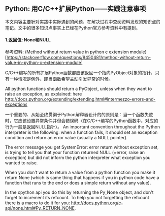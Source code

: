 ## Python: 用C/C++扩展Python——实践注意事项

本文内容主要针对实践中实际遇到的问题，在解决过程中查阅资料发现的知识点的笔记。文中的很多知识点事实上已经在Python官方参考资料中有提到。

#### 1.返回值: None和NULL

参考资料: (Method without return value in python c extension module)[https://stackoverflow.com/questions/8450481/method-without-return-value-in-python-c-extension-module]

C/C++编写的所有扩展Python函数都应该返回一个指向PyObject对象的指针，只有一种情况是例外，即当函数希望主动引发异常的时候。

All python functions should return a PyObject, unless when they want to raise an exception, as explained: here http://docs.python.org/extending/extending.html#intermezzo-errors-and-exceptions

一个重要的、从始至终贯彻于Python解释器设计的的原则是：当一个函数失败时，它应该设置异常条件并但会错误码（在C/C++编写的Python函数中，对应的行为一般是返回NULL指针）。
An important convention throughout the Python interpreter is the following: when a function fails, it should set an exception condition and return an error value (usually a NULL pointer). 

The error message you get SystemError: error return without exception set, is trying to tell you that your function returned NULL (=error, raise an exception) but did not inform the python interpreter what exception you wanted to raise.

When you don't want to return a value from a python function you make it return None (which is same thing that happens if you in python code have a function that runs to the end or does a simple return without any value).

In the cpython api you do this by returning the Py_None object, and don't forget to increment its refcount. To help you not forgetting the refcount there is a macro to do it for you: http://docs.python.org/c-api/none.html#Py_RETURN_NONE.
